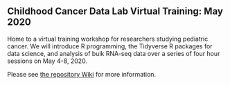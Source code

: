 ## Childhood Cancer Data Lab Virtual Training: May 2020

Home to a virtual training workshop for researchers studying pediatric cancer.
We will introduce R programming, the Tidyverse R packages for data science, and analysis of bulk RNA-seq data over a series of four hour sessions on May 4-8, 2020.

Please see [the repository Wiki](https://github.com/AlexsLemonade/2020-may-training/wiki) for more information.

